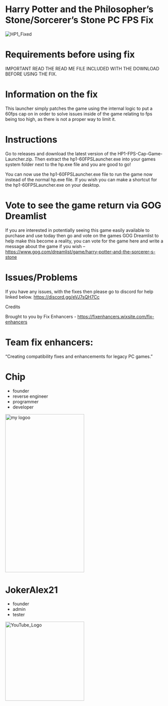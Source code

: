 
# Harry Potter and the Philosopher’s Stone/Sorcerer’s Stone PC FPS Fix

![HP1_Fixed](https://github.com/user-attachments/assets/c98fee3c-15f5-4313-818a-90b9bd8ecfc3)

# Requirements before using fix
IMPORTANT READ THE READ ME FILE INCLUDED WITH THE DOWNLOAD BEFORE USING THE FIX.

# Information on the fix
This launcher simply patches the game using the internal logic to put a 60fps cap on in order to solve issues inside of the game relating to fps being too high, as there is not a proper way to limit it.

# Instructions
Go to releases and download the latest version of the HP1-FPS-Cap-Game-Launcher.zip. Then extract the hp1-60FPSLauncher.exe into your games system folder next to the hp.exe file and you are good to go! 

You can now use the hp1-60FPSLauncher.exe file to run the game now instead of the normal hp.exe file. If you wish you can make a shortcut for the hp1-60FPSLauncher.exe on your desktop.

# Vote to see the game return via GOG Dreamlist
If you are interested in potentially seeing this game easily available to purchase and use today then go and vote on the games GOG Dreamlist to help make this become a reality, you can vote for the game here and write a message about the game if you wish – https://www.gog.com/dreamlist/game/harry-potter-and-the-sorcerer-s-stone 

# Issues/Problems
If you have any issues, with the fixes then please go to discord for help linked below. https://discord.gg/eVJ7sQH7Cc

Credits

Brought to you by Fix Enhancers - https://fixenhancers.wixsite.com/fix-enhancers

# Team fix enhancers:
“Creating compatibility fixes and enhancements for legacy PC games.”

# Chip
- founder
- reverse engineer
- programmer
- developer
  
<img width="250" height="500" alt="my logoo" src="https://github.com/user-attachments/assets/9bb13d3f-0734-4f1d-b68f-14114b13744a" />


# JokerAlex21 
- founder
- admin
- tester 

<img width="250" height="250" alt="YouTube_Logo" src="https://github.com/user-attachments/assets/5c7204ca-4bca-4673-8117-965732e7ee6d" />
